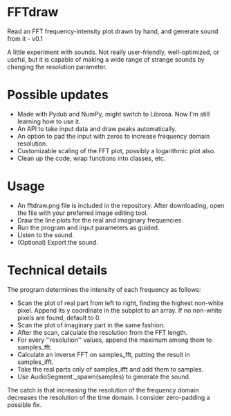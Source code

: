# FFTdraw
Read an FFT frequency-intensity plot drawn by hand, and generate sound from it - v0.1

A little experiment with sounds. Not really user-friendly, well-optimized, or useful, but it is capable of making a wide range of strange sounds by changing the resolution parameter.

# Possible updates
* Made with Pydub and NumPy, might switch to Librosa. Now I'm still learning how to use it.
* An API to take input data and draw peaks automatically.
* An option to pad the input with zeros to increase frequency domain resolution.
* Customizable scaling of the FFT plot, possibly a logarithmic plot also.
* Clean up the code, wrap functions into classes, etc.

# Usage
* An fftdraw.png file is included in the repository. After downloading, open the file with your preferred image editing tool.
* Draw the line plots for the real and imaginary frequencies.
* Run the program and input parameters as guided.
* Listen to the sound.
* (Optional) Export the sound.

# Technical details
The program determines the intensity of each frequency as follows:
* Scan the plot of real part from left to right, finding the highest non-white pixel. Append its y coordinate in the subplot to an array. If no non-white pixels are found, default to 0. 
* Scan the plot of imaginary part in the same fashion.
* After the scan, calculate the resolution from the FFT length.
* For every ''resolution'' values, append the maximum among them to samples_fft.
* Calculate an inverse FFT on samples_fft, putting the result in samples_ifft.
* Take the real parts only of samples_ifft and add them to samples.
* Use AudioSegment._spawn(samples) to generate the sound.

The catch is that increasing the resolution of the frequency domain decreases the resolution of the time domain. I consider zero-padding a possible fix.
